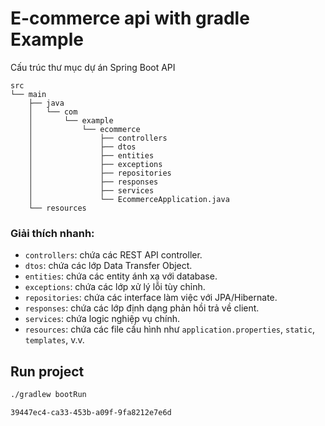 # E-commerce api with gradle Example

Cấu trúc thư mục dự án Spring Boot API

```
src
└── main
    ├── java
    │   └── com
    │       └── example
    │           └── ecommerce
    │               ├── controllers
    │               ├── dtos
    │               ├── entities
    │               ├── exceptions
    │               ├── repositories
    │               ├── responses
    │               ├── services
    │               └── EcommerceApplication.java
    └── resources
```


### Giải thích nhanh:

* `controllers`: chứa các REST API controller.
* `dtos`: chứa các lớp Data Transfer Object.
* `entities`: chứa các entity ánh xạ với database.
* `exceptions`: chứa các lớp xử lý lỗi tùy chỉnh.
* `repositories`: chứa các interface làm việc với JPA/Hibernate.
* `responses`: chứa các lớp định dạng phản hồi trả về client.
* `services`: chứa logic nghiệp vụ chính.
* `resources`: chứa các file cấu hình như `application.properties`, `static`, `templates`, v.v.

## Run project

```bash
./gradlew bootRun
```

```
39447ec4-ca33-453b-a09f-9fa8212e7e6d
```